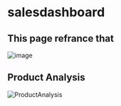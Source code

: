 # salesdashboard
## This page refrance that 
![image](https://github.com/user-attachments/assets/628d4cf6-e0f7-4f27-bbc0-0018428f47bf) 

## Product Analysis
![ProductAnalysis](https://github.com/user-attachments/assets/ec76f262-0809-4106-b485-5b0f99ec04e9)

